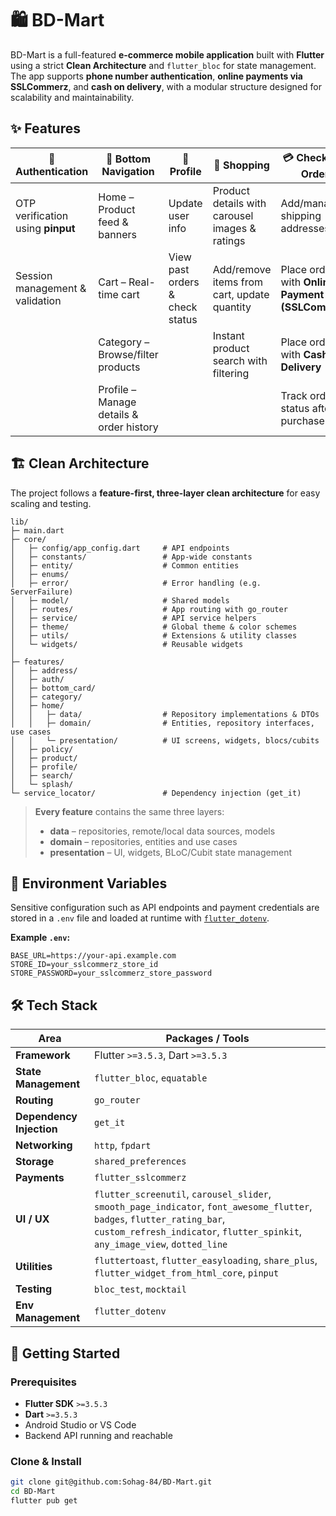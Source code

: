 # 🛍️ BD-Mart

BD-Mart is a full-featured **e-commerce mobile application** built with **Flutter** using a strict **Clean Architecture** and `flutter_bloc` for state management.  
The app supports **phone number authentication**, **online payments via SSLCommerz**, and **cash on delivery**, with a modular structure designed for scalability and maintainability.


## ✨ Features

| 🔐 Authentication | 🧭 Bottom Navigation | 👤 Profile | 🛒 Shopping | 💳 Checkout & Orders |
|------------------|-------------------|-----------|------------|--------------------|
| OTP verification using **pinput** | Home – Product feed & banners | Update user info | Product details with carousel images & ratings | Add/manage shipping addresses |
| Session management & validation | Cart – Real-time cart | View past orders & check status | Add/remove items from cart, update quantity | Place orders with **Online Payment (SSLCommerz)** |
|                  | Category – Browse/filter products |           | Instant product search with filtering | Place orders with **Cash on Delivery** |
|                  | Profile – Manage details & order history |           |            | Track order status after purchase |


## 🏗️ Clean Architecture

The project follows a **feature-first, three-layer clean architecture** for easy scaling and testing.

```text
lib/
├─ main.dart
├─ core/
│   ├─ config/app_config.dart     # API endpoints
│   ├─ constants/                 # App-wide constants
│   ├─ entity/                    # Common entities
│   ├─ enums/
│   ├─ error/                     # Error handling (e.g. ServerFailure)
│   ├─ model/                     # Shared models
│   ├─ routes/                    # App routing with go_router
│   ├─ service/                   # API service helpers
│   ├─ theme/                     # Global theme & color schemes
│   ├─ utils/                     # Extensions & utility classes
│   └─ widgets/                   # Reusable widgets
│
├─ features/
│   ├─ address/
│   ├─ auth/
│   ├─ bottom_card/
│   ├─ category/
│   ├─ home/
│   │   ├─ data/                  # Repository implementations & DTOs
│   │   ├─ domain/                # Entities, repository interfaces, use cases
│   │   └─ presentation/          # UI screens, widgets, blocs/cubits
│   ├─ policy/
│   ├─ product/
│   ├─ profile/
│   ├─ search/
│   └─ splash/
└─ service_locator/               # Dependency injection (get_it)
```
> **Every feature** contains the same three layers:
> - **data** – repositories, remote/local data sources, models  
> - **domain** – repositories, entities and use cases  
> - **presentation** – UI, widgets, BLoC/Cubit state management

## 🔐 Environment Variables

Sensitive configuration such as API endpoints and payment credentials are stored in a `.env` file and loaded at runtime with [`flutter_dotenv`](https://pub.dev/packages/flutter_dotenv).

**Example `.env`:**
```env
BASE_URL=https://your-api.example.com
STORE_ID=your_sslcommerz_store_id
STORE_PASSWORD=your_sslcommerz_store_password
```
## 🛠️ Tech Stack

| Area                     | Packages / Tools                                                                                                                                                                                         |
| ------------------------ | -------------------------------------------------------------------------------------------------------------------------------------------------------------------------------------------------------- |
| **Framework**            | Flutter `>=3.5.3`, Dart `>=3.5.3`                                                                                                                                                                        |
| **State Management**     | `flutter_bloc`, `equatable`                                                                                                                                                                              |
| **Routing**              | `go_router`                                                                                                                                                                                              |
| **Dependency Injection** | `get_it`                                                                                                                                                                                                 |
| **Networking**           | `http`, `fpdart`                                                                                                                                                                                         |
| **Storage**              | `shared_preferences`                                                                                                                                                                                     |
| **Payments**             | `flutter_sslcommerz`                                                                                                                                                                                     |
| **UI / UX**              | `flutter_screenutil`, `carousel_slider`, `smooth_page_indicator`, `font_awesome_flutter`, `badges`, `flutter_rating_bar`, `custom_refresh_indicator`, `flutter_spinkit`, `any_image_view`, `dotted_line` |
| **Utilities**            | `fluttertoast`, `flutter_easyloading`, `share_plus`, `flutter_widget_from_html_core`, `pinput`                                                                                                           |
| **Testing**              | `bloc_test`, `mocktail`                                                                                                                                                                                  |
| **Env Management**       | `flutter_dotenv`                                                                                                                                                                                         

## 🚀 Getting Started

### Prerequisites
- **Flutter SDK** `>=3.5.3`  
- **Dart** `>=3.5.3`  
- Android Studio or VS Code  
- Backend API running and reachable

### Clone & Install
```bash
git clone git@github.com:Sohag-84/BD-Mart.git
cd BD-Mart
flutter pub get
```
